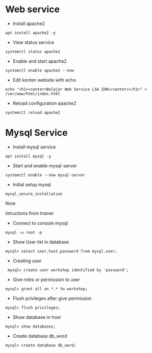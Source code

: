 # Web service
* Install apache2
``````
apt install apache2 -y
``````
* View status service
``````
systemctl status apache2
``````

* Enable and start apache2
``````
systemctl enable apache2 --now
``````
* Edit konten website with echo
``````
echo "<h1><center>Belajar Web Service LSA IDN</center></h1>" > /var/www/html/index.html
``````
* Reload configuration apache2
``````
systemctl reload apache2
``````
# Mysql Service
* Install mysql service
``````
apt install mysql -y
``````
* Start and enable mysql-server
``````
systemctl enable --now mysql-server
``````
* Initial setup mysql
``````
mysql_secure_installation
``````
>[!NOTE]
> Intructions from trainer

* Connect to console mysql
``````
mysql -u root -p
``````
* Show User list in database
``````
mysql> select user,host,password from mysql.user; 
``````
* Creating user
``````
 mysql> create user workshop identified by 'password';
``````
* Give roles or permission to user
``````
mysql> grant all on *.* to workshop;
``````
* Flush privileges after give permission
``````
mysql> flush privileges;
``````
* Show database in host
``````
mysql> show databases; 
``````
* Create database db_word
``````
mysql> create database db_word;
